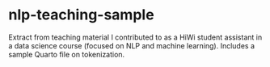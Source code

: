 # nlp-teaching-sample
Extract from teaching material I contributed to as a HiWi student assistant in a data science course (focused on NLP and machine learning). Includes a sample Quarto file on tokenization.
